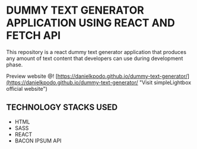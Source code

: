 # DUMMY TEXT GENERATOR APPLICATION USING REACT AND FETCH API
This repository is a react dummy text generator application that produces any amount of text content that developers can use during development phase.

Preview website @! [https://danielkpodo.github.io/dummy-text-generator/](https://danielkpodo.github.io/dummy-text-generator/ "Visit simpleLightbox official website")


## TECHNOLOGY STACKS USED  
+ HTML
+ SASS
+ REACT
+ BACON IPSUM API
